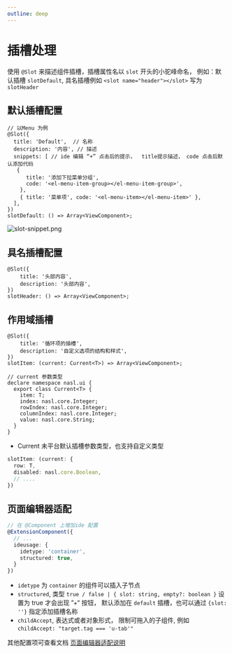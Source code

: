 ```yaml
---
outline: deep
---
```


# 插槽处理

使用 `@Slot` 来描述组件插槽，插槽属性名以 `slot` 开头的小驼峰命名， 例如：默认插槽 `slotDefault`, 具名插槽例如 `<slot name="header"></slot>` 写为 `slotHeader`

## 默认插槽配置

```tsx
// 以Menu 为例
@Slot({
  title: 'Default',  // 名称
  description: '内容', // 描述
  snippets: [ // ide 编辑 “+” 点击后的提示，  title提示描述， code 点击后默认添加代码
   {
      title: '添加下拉菜单分组',
      code: '<el-menu-item-group></el-menu-item-group>',
    },
    { title: '菜单项', code: '<el-menu-item></el-menu-item>' },
  ],
})
slotDefault: () => Array<ViewComponent>;
```

![slot-snippet.png](/images/slot-snippet.png)

## 具名插槽配置

```tsx
@Slot({
    title: '头部内容',
    description: '头部内容',
})
slotHeader: () => Array<ViewComponent>;
```

## 作用域插槽

```tsx
@Slot({
    title: '循环项的插槽',
    description: '自定义选项的结构和样式',
})
slotItem: (current: Current<T>) => Array<ViewComponent>;

// current 参数类型
declare namespace nasl.ui {
  export class Current<T> {
    item: T;
    index: nasl.core.Integer;
    rowIndex: nasl.core.Integer;
    columnIndex: nasl.core.Integer;
    value: nasl.core.String;
  }
}
```

* Current 未平台默认插槽参数类型，也支持自定义类型

```ts
slotItem: (current: {
  row: T,
  disabled: nasl.core.Boolean,
  // .... 
})
```

## 页面编辑器适配

```ts
// 在 @Component 上增加ide 配置
@ExtensionComponent({
  // ...
  ideusage: {
    idetype: 'container',
    structured: true,
  }
})
```

* `idetype` 为 `container` 的组件可以插入子节点
* `structured`, 类型 `true / false | { slot: string, empty?: boolean }` 设置为 true 才会出现 ”+“ 按钮， 默认添加在 `default` 插槽，也可以通过 `{slot: ''}` 指定添加插槽名称
* `childAccept`, 表达式或者对象形式， 限制可拖入的子组件, 例如 `childAccept: "target.tag === 'u-tab'"`

其他配置项可查看文档 [页面编辑器适配说明](../ide.md#container-配置)
